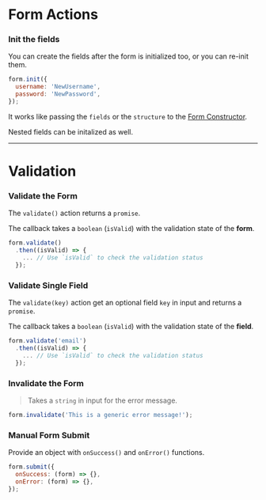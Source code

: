 # Form Actions

### Init the fields

You can create the fields after the form is initialized too, or you can re-init them.

```javascript
form.init({
  username: 'NewUsername',
  password: 'NewPassword',
});
```

It works like passing the `fields` or the `structure` to the [Form Constructor](../api-reference/form-initialization.md).

Nested fields can be initalized as well.

---

# Validation

### Validate the Form

The `validate()` action returns a `promise`.

The callback takes a `boolean` (`isValid`) with the validation state of the **form**.

```javascript
form.validate()
  .then((isValid) => {
    ... // Use `isValid` to check the validation status
  });
```

### Validate Single Field

The `validate(key)` action get an optional field `key` in input and returns a `promise`.

The callback takes a `boolean` (`isValid`) with the validation state of the **field**.

```javascript
form.validate('email')
  .then((isValid) => {
    ... // Use `isValid` to check the validation status
  });
```

### Invalidate the Form

> Takes a `string` in input for the error message.

```javascript
form.invalidate('This is a generic error message!');
```

### Manual Form Submit

Provide an object with `onSuccess()` and `onError()` functions.

```javascript
form.submit({
  onSuccess: (form) => {},
  onError: (form) => {},
});
```
